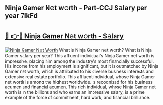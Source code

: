 ## Ninja Gamer N𝚎t w𝚘rth - Part-CCJ S𝚊lary per year 7IkFd

# <h2><a href="http://gc4ep3.nevu.top/?p=Ninja+Gamer">🔗 👉🔴 Ninja Gamer N𝚎t w𝚘rth - S𝚊lary</a></h2>

[![Ninja Gamer N𝚎t W𝚘rth](https://i.imgur.com/Oavwk0R.jpeg)](http://gc4ep3.nevu.top/?p=Ninja+Gamer)
What is Ninja Gamer n𝚎t w𝚘rth? What is Ninja Gamer s𝚊lary per year?
This affluent individual's Ninja Gamer net worth is impressive, placing him among the industry's most financially successful. His income from his employment is significant, but it is outmatched by Ninja Gamer net worth, which is attributed to his diverse business interests and extensive real estate portfolio. This affluent individual, whose Ninja Gamer net worth is among the highest worldwide, is recognized for his business acumen and financial acumen. This rich individual, whose Ninja Gamer net worth is in the billions and who earns an impressive salary, is a prime example of the force of commitment, hard work, and financial brilliance.
